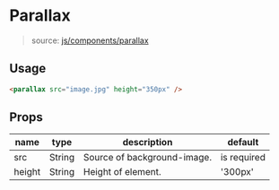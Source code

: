 # Parallax
> source: [js/components/parallax](../../src/js/components/parallax.vue)

## Usage
```html
<parallax src="image.jpg" height="350px" />
```

## Props
| name | type | description | default |
| ---- | ---- | ----------- | ------- |
| src | String | Source of background-image. | is required |
| height | String | Height of element. | '300px' |
